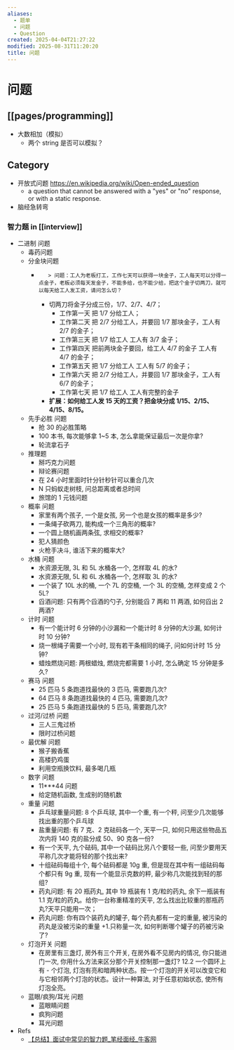 ```yaml
---
aliases:
  - 题单
  - 问题
  - Question
created: 2025-04-04T21:27:22
modified: 2025-08-31T11:20:20
title: 问题
---
```


# 问题

## [[pages/programming]]

- 大数相加（模拟）
    - 两个 string 是否可以模拟？

## Category

- 开放式问题 https://en.wikipedia.org/wiki/Open-ended_question
	- a question that cannot be answered with a "yes" or "no" response, or with a static response.
- 脑经急转弯

### 智力题 in [[interview]]

- 二进制 问题
    - 毒药问题
    - 分金块问题
      -        > 问题：工人为老板打工，工作七天可以获得一块金子，工人每天可以分得一点金子，老板必须每天发金子，不能多给，也不能少给，把这个金子切两刀，就可以每天给工人发工资，请问怎么切？
        - 切两刀将金子分成三份，1/7、2/7、4/7；
          - 工作第一天 把 1/7 分给工人；
          - 工作第二天 把 2/7 分给工人，并要回 1/7 那块金子，工人有 2/7 的金子；
          - 工作第三天 把 1/7 给工人 工人有 3/7 金子；
          - 工作第四天 把前两块金子要回，给工人 4/7 的金子 工人有 4/7 的金子；
          - 工作第五天 把 1/7 分给工人 工人有 5/7 的金子；
          - 工作第六天 把 2/7 分给工人，并要回 1/7 那块金子，工人有 6/7 的金子；
          - 工作第七天 把 1/7 给工人 工人有完整的金子
        - **扩展：如何给工人发 15 天的工资？把金块分成 1/15、2/15、4/15、8/15。**
  - 先手必胜 问题
    - 抢 30 的必胜策略
    - 100 本书, 每次能够拿 1~5 本, 怎么拿能保证最后一次是你拿?
    - 轮流拿石子
  - 推理题
    - 掰巧克力问题
    - 辩论赛问题
    - 在 24 小时里面时针分针秒针可以重合几次
    - N 只蚂蚁走树枝, 问总距离或者总时间
    - 旅馆的 1 元钱问题
  - 概率 问题
    - 家里有两个孩子, 一个是女孩, 另一个也是女孩的概率是多少?
    - 一条绳子砍两刀, 能构成一个三角形的概率?
    - 一个圆上随机画两条弦, 求相交的概率?
    - 犯人猜颜色
    - 火枪手决斗, 谁活下来的概率大?
  - 水桶 问题
    - 水资源无限, 3L 和 5L 水桶各一个, 怎样取 4L 的水?
    - 水资源无限, 5L 和 6L 水桶各一个, 怎样取 3L 的水?
    - 一个装了 10L 水的桶, 一个 7L 的空桶, 一个 3L 的空桶, 怎样变成 2 个 5L?
    - 舀酒问题: 只有两个舀酒的勺子, 分别能舀 7 两和 11 两酒, 如何舀出 2 两酒?
  - 计时 问题
    - 有一个能计时 6 分钟的小沙漏和一个能计时 8 分钟的大沙漏, 如何计时 10 分钟?
    - 烧一根绳子需要一个小时, 现有若干条相同的绳子, 问如何计时 15 分钟?
    - 蜡烛燃烧问题: 两根蜡烛, 燃烧完都需要 1 小时, 怎么确定 15 分钟是多久?
  - 赛马 问题
    - 25 匹马 5 条跑道找最快的 3 匹马, 需要跑几次?
    - 64 匹马 8 条跑道找最快的 4 匹马, 需要跑几次?
    - 25 匹马 5 条跑道找最快的 5 匹马, 需要跑几次?
  - 过河/过桥 问题
    - 三人三鬼过桥
    - 限时过桥问题
  - 最优解 问题
    - 猴子搬香蕉
    - 高楼扔鸡蛋
    - 利用空瓶换饮料, 最多喝几瓶
  - 数字 问题
    - 11***44 问题
    - 给定随机函数, 生成别的随机数
  - 重量 问题
    - 乒乓球重量问题: 8 个乒乓球, 其中一个重, 有一个秤, 问至少几次能够找出重的那个乒乓球
    - 盐重量问题: 有 7 克、2 克砝码各一个, 天平一只, 如何只用这些物品五次内将 140 克的盐分成 50、90 克各一份?
    - 有一个天平, 九个砝码, 其中一个砝码比另八个要轻一些, 问至少要用天平称几次才能将轻的那个找出来?
    - 十组砝码每组十个, 每个砝码都是 10g 重, 但是现在其中有一组砝码每个都只有 9g 重, 现有一个能显示克数的秤, 最少称几次能找到轻的那组?
    - 药丸问题: 有 20 瓶药丸, 其中 19 瓶装有 1 克/粒的药丸, 余下一瓶装有 1.1 克/粒的药丸。给你一台称重精准的天平, 怎么找出比较重的那瓶药丸?天平只能用一次；
    - 药丸问题: 你有四个装药丸的罐子, 每个药丸都有一定的重量, 被污染的药丸是没被污染的重量 +1.只称量一次, 如何判断哪个罐子的药被污染了?
  - 灯泡开关 问题
    - 在房里有三盏灯, 房外有三个开关, 在房外看不见房内的情况, 你只能进门一次, 你用什么方法来区分那个开关控制那一盏灯?
      12.2 一个圆环上有 - 个灯泡, 灯泡有亮和暗两种状态。按一个灯泡的开关可以改变它和与它相邻两个灯泡的状态。设计一种算法, 对于任意初始状态, 使所有灯泡全亮。
  - 蓝眼/疯狗/耳光 问题
    - 蓝眼睛问题
    - 疯狗问题
    - 耳光问题
- Refs
  - [【总结】面试中常见的智力题_笔经面经_牛客网](https://www.nowcoder.com/discuss/807456)
